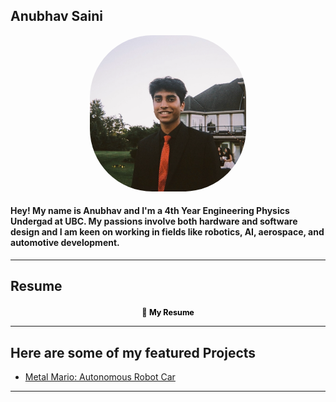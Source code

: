 ## Anubhav Saini

<div style="text-align: center;">
  <img src="docs/assets/ProfilePic1.png" alt="My Photo" style="border-radius: 40%; width: 250px; height: 250px;">
</div>


#### Hey! My name is Anubhav and I'm a **4th Year Engineering Physics Undergad** at UBC. My passions involve both hardware and software design and I am keen on working in fields like robotics, AI, aerospace, and automotive development.

---
## Resume
<div style="text-align: center; margin-top: 20px;">
  <a href="docs/assets/Resume - Anubhav Saini.pdf" target="_blank" style="color: black; text-decoration: none; font-size: 0.9em;">
    📄 <strong> My Resume</strong>
  </a>
</div>

___

## Here are some of my featured Projects

- [Metal Mario: Autonomous Robot Car](MetalMario/)

---
